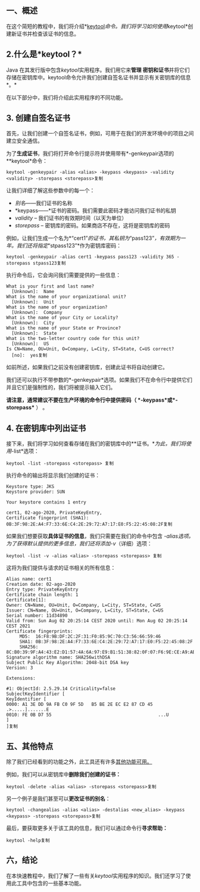 ## **一、概述**

在这个简短的教程中，我们将介绍*[keytool](https://docs.oracle.com/en/java/javase/11/tools/keytool.html)*命令。我们将学习如何使用*keytool*创建新证书并检查该证书的信息。

## **2.什么是\*keytool？\***

Java 在其发行版中包含*keytool*实用程序。我们用它来**管理** **密钥和证书**并将它们存储在密钥库中。keytool命令允许我们创建自签名证书并显示有关密钥库的信息*。*

在以下部分中，我们将介绍此实用程序的不同功能。

## **3. 创建自签名证书**

首先，让我们创建一个自签名证书，例如，可用于在我们的开发环境中的项目之间建立安全通信。

为了**生成证书**，我们将打开命令行提示符并使用带有*-genkeypair选项的**keytool*命令：

```shell
keytool -genkeypair -alias <alias> -keypass <keypass> -validity <validity> -storepass <storepass>复制
```

让我们详细了解这些参数中的每一个：

-   *别名*——我们证书的名称
-   *keypass——*证书的密码。我们需要此密码才能访问我们证书的私钥
-   *validity* – 我们证书的有效期时间（以天为单位）
-   *storepass* – 密钥库的密码。如果商店不存在，这将是密钥库的密码

例如，让我们生成一个名为*“cert1”*的证书，其私钥为*“pass123”*，有效期为一年。我们还将指定*“stpass123”*作为密钥库密码：

```shell
keytool -genkeypair -alias cert1 -keypass pass123 -validity 365 -storepass stpass123复制
```

执行命令后，它会询问我们需要提供的一些信息：

```shell
What is your first and last name?
  [Unknown]:  Name
What is the name of your organizational unit?
  [Unknown]:  Unit
What is the name of your organization?
  [Unknown]:  Company
What is the name of your City or Locality?
  [Unknown]:  City
What is the name of your State or Province?
  [Unknown]:  State
What is the two-letter country code for this unit?
  [Unknown]:  US
Is CN=Name, OU=Unit, O=Company, L=City, ST=State, C=US correct?
  [no]:  yes复制
```

如前所述，如果我们之前没有创建密钥库，创建此证书将自动创建它。

我们还可以执行不带参数的*-genkeypair*选项。如果我们不在命令行中提供它们并且它们是强制性的，我们将被提示输入它们。

**请注意，通常建议不要在生产环境的命令行中提供密码（ \*-keypass\*或\*-storepass\*** ） 。

## **4. 在密钥库中列出证书**

接下来，我们将学习如何查看存储在我们的密钥库中的**证书。**为此，我们将使用*-list*选项：

```shell
keytool -list -storepass <storepass> 复制
```

执行命令的输出将显示我们创建的证书：

```shell
Keystore type: JKS
Keystore provider: SUN

Your keystore contains 1 entry

cert1, 02-ago-2020, PrivateKeyEntry, 
Certificate fingerprint (SHA1): 0B:3F:98:2E:A4:F7:33:6E:C4:2E:29:72:A7:17:E0:F5:22:45:08:2F复制
```

如果我们想要获取**具体证书的信息**，我们只需要在我们的命令中包含 *-alias选项。*为了获得默认提供的更多信息，我们还将添加*-v*（详细）选项：

```shell
keytool -list -v -alias <alias> -storepass <storepass> 复制
```

这将为我们提供与请求的证书相关的所有信息：

```shell
Alias name: cert1
Creation date: 02-ago-2020
Entry type: PrivateKeyEntry
Certificate chain length: 1
Certificate[1]:
Owner: CN=Name, OU=Unit, O=Company, L=City, ST=State, C=US
Issuer: CN=Name, OU=Unit, O=Company, L=City, ST=State, C=US
Serial number: 11d34890
Valid from: Sun Aug 02 20:25:14 CEST 2020 until: Mon Aug 02 20:25:14 CEST 2021
Certificate fingerprints:
	 MD5:  16:F8:9B:DF:2C:2F:31:F0:85:9C:70:C3:56:66:59:46
	 SHA1: 0B:3F:98:2E:A4:F7:33:6E:C4:2E:29:72:A7:17:E0:F5:22:45:08:2F
	 SHA256: 8C:B0:39:9F:A4:43:E2:D1:57:4A:6A:97:E9:B1:51:38:82:0F:07:F6:9E:CE:A9:AB:2E:92:52:7A:7E:98:2D:CA
Signature algorithm name: SHA256withDSA
Subject Public Key Algorithm: 2048-bit DSA key
Version: 3

Extensions: 

#1: ObjectId: 2.5.29.14 Criticality=false
SubjectKeyIdentifier [
KeyIdentifier [
0000: A1 3E DD 9A FB C0 9F 5D   B5 BE 2E EC E2 87 CD 45  .>.....].......E
0010: FE 0B D7 55                                        ...U
]
]复制
```

## **五、其他特点**

除了我们已经看到的功能之外，此工具还有许多[其他功能可用。](https://docs.oracle.com/en/java/javase/11/tools/keytool.html)

例如，我们可以从密钥库中**删除我们创建的证书：**

```shell
keytool -delete -alias <alias> -storepass <storepass>复制
```

另一个例子是我们甚至可以**更改证书的别名**：

```shell
keytool -changealias -alias <alias> -destalias <new_alias> -keypass <keypass> -storepass <storepass>复制
```

最后，要获取更多关于该工具的信息，我们可以通过命令行**寻求帮助：**

```shell
keytool -help复制
```

## **六，结论**

在本快速教程中，我们了解了一些有关*keytool*实用程序的知识。我们还学习了使用此工具中包含的一些基本功能。